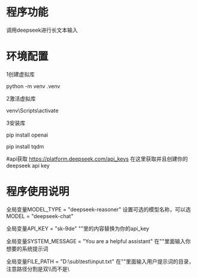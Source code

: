 # 程序功能
调用deepseek进行长文本输入

# 环境配置
1创建虚拟库

python -m venv .venv

2激活虚拟库

venv\Scripts\activate

3安装库

pip install openai

pip install tqdm

#api获取
https://platform.deepseek.com/api_keys 在这里获取并且创建你的deepseek api key


# 程序使用说明

全局变量MODEL_TYPE = "deepseek-reasoner" 设置可选的模型名称，可以选MODEL = "deepseek-chat"

全局变量API_KEY = "sk-9de" ""里的内容替换为你的api_key

全局变量SYSTEM_MESSAGE = "You are a helpful assistant" 在""里面输入你想要的系统提示词

全局变量FILE_PATH = "D:\\sub\\test\\input.txt"  在""里面输入用户提示词的目录，注意路径分割是双\\\而不是\

